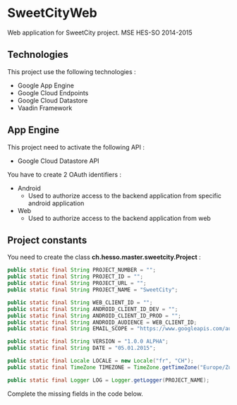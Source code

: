 SweetCityWeb
============

Web application for SweetCity project. MSE HES-SO 2014-2015

Technologies
------------
This project use the following technologies :

* Google App Engine
* Google Cloud Endpoints
* Google Cloud Datastore
* Vaadin Framework

App Engine
----------
This project need to activate the following API :

* Google Cloud Datastore API

You have to create 2 OAuth identifiers :

* Android
  * Used to authorize access to the backend application from specific android application
* Web
  * Used to authorize access to the backend application from web

Project constants
-----------------
You need to create the class **ch.hesso.master.sweetcity.Project** :

```java
public static final String PROJECT_NUMBER = "";
public static final String PROJECT_ID = "";
public static final String PROJECT_URL = "";
public static final String PROJECT_NAME = "SweetCity";

public static final String WEB_CLIENT_ID = "";
public static final String ANDROID_CLIENT_ID_DEV = "";
public static final String ANDROID_CLIENT_ID_PROD = "";
public static final String ANDROID_AUDIENCE = WEB_CLIENT_ID;
public static final String EMAIL_SCOPE = "https://www.googleapis.com/auth/userinfo.email";

public static final String VERSION = "1.0.0 ALPHA";
public static final String DATE = "05.01.2015";

public static final Locale LOCALE = new Locale("fr", "CH");
public static final TimeZone TIMEZONE = TimeZone.getTimeZone("Europe/Zurich");

public static final Logger LOG = Logger.getLogger(PROJECT_NAME);
```

Complete the missing fields in the code below.
